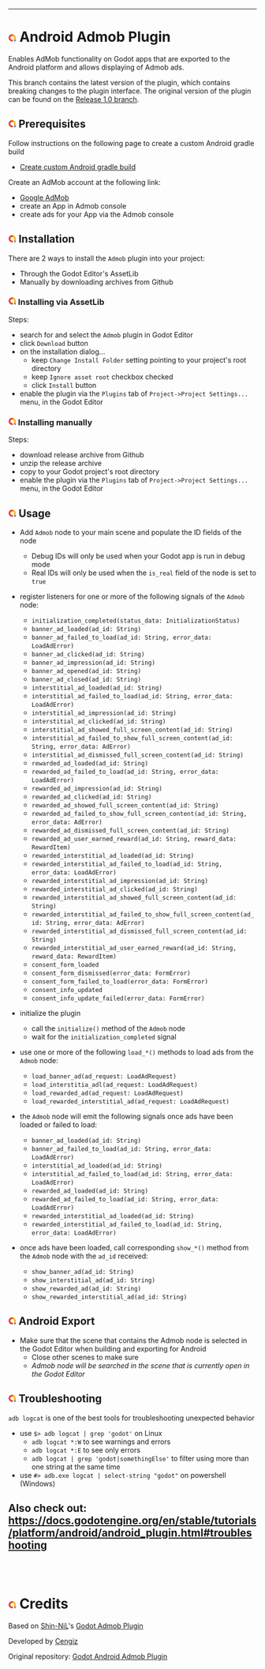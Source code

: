 
---
# ![](admob/addon_template/icon.png?raw=true) Android Admob Plugin

Enables AdMob functionality on Godot apps that are exported to the Android platform and allows 
displaying of Admob ads.

This branch contains the latest version of the plugin, which contains breaking changes to the plugin
interface. The original version of the plugin can be found on the
[Release 1.0 branch](https://github.com/cengiz-pz/godot-android-admob-plugin/tree/release-1.0).

## ![](admob/addon_template/icon.png?raw=true) Prerequisites
Follow instructions on the following page to create a custom Android gradle build
- [Create custom Android gradle build](https://docs.godotengine.org/en/stable/tutorials/export/android_gradle_build.html)

Create an AdMob account at the following link:
- [Google AdMob](https://admob.google.com/)
- create an App in Admob console
- create ads for your App via the Admob console

## ![](admob/addon_template/icon.png?raw=true) Installation
There are 2 ways to install the `Admob` plugin into your project:
- Through the Godot Editor's AssetLib
- Manually by downloading archives from Github

### ![](admob/addon_template/icon.png?raw=true) Installing via AssetLib
Steps:
- search for and select the `Admob` plugin in Godot Editor
- click `Download` button
- on the installation dialog...
  - keep `Change Install Folder` setting pointing to your project's root directory
  - keep `Ignore asset root` checkbox checked
  - click `Install` button
- enable the plugin via the `Plugins` tab of `Project->Project Settings...` menu, in the Godot Editor

### ![](admob/addon_template/icon.png?raw=true) Installing manually
Steps:
- download release archive from Github
- unzip the release archive
- copy to your Godot project's root directory
- enable the plugin via the `Plugins` tab of `Project->Project Settings...` menu, in the Godot Editor

## ![](admob/addon_template/icon.png?raw=true) Usage
- Add `Admob` node to your main scene and populate the ID fields of the node
  - Debug IDs will only be used when your Godot app is run in debug mode
  - Real IDs will only be used when the `is_real` field of the node is set to `true`

- register listeners for one or more of the following signals of the `Admob` node:
  - `initialization_completed(status_data: InitializationStatus)`
  - `banner_ad_loaded(ad_id: String)`
  - `banner_ad_failed_to_load(ad_id: String, error_data: LoadAdError)`
  - `banner_ad_clicked(ad_id: String)`
  - `banner_ad_impression(ad_id: String)`
  - `banner_ad_opened(ad_id: String)`
  - `banner_ad_closed(ad_id: String)`
  - `interstitial_ad_loaded(ad_id: String)`
  - `interstitial_ad_failed_to_load(ad_id: String, error_data: LoadAdError)`
  - `interstitial_ad_impression(ad_id: String)`
  - `interstitial_ad_clicked(ad_id: String)`
  - `interstitial_ad_showed_full_screen_content(ad_id: String)`
  - `interstitial_ad_failed_to_show_full_screen_content(ad_id: String, error_data: AdError)`
  - `interstitial_ad_dismissed_full_screen_content(ad_id: String)`
  - `rewarded_ad_loaded(ad_id: String)`
  - `rewarded_ad_failed_to_load(ad_id: String, error_data: LoadAdError)`
  - `rewarded_ad_impression(ad_id: String)`
  - `rewarded_ad_clicked(ad_id: String)`
  - `rewarded_ad_showed_full_screen_content(ad_id: String)`
  - `rewarded_ad_failed_to_show_full_screen_content(ad_id: String, error_data: AdError)`
  - `rewarded_ad_dismissed_full_screen_content(ad_id: String)`
  - `rewarded_ad_user_earned_reward(ad_id: String, reward_data: RewardItem)`
  - `rewarded_interstitial_ad_loaded(ad_id: String)`
  - `rewarded_interstitial_ad_failed_to_load(ad_id: String, error_data: LoadAdError)`
  - `rewarded_interstitial_ad_impression(ad_id: String)`
  - `rewarded_interstitial_ad_clicked(ad_id: String)`
  - `rewarded_interstitial_ad_showed_full_screen_content(ad_id: String)`
  - `rewarded_interstitial_ad_failed_to_show_full_screen_content(ad_id: String, error_data: AdError)`
  - `rewarded_interstitial_ad_dismissed_full_screen_content(ad_id: String)`
  - `rewarded_interstitial_ad_user_earned_reward(ad_id: String, reward_data: RewardItem)`
  - `consent_form_loaded`
  - `consent_form_dismissed(error_data: FormError)`
  - `consent_form_failed_to_load(error_data: FormError)`
  - `consent_info_updated`
  - `consent_info_update_failed(error_data: FormError)`
- initialize the plugin
  - call the `initialize()` method of the `Admob` node
  - wait for the `initialization_completed` signal
- use one or more of the following `load_*()` methods to load ads from the `Admob` node:
  - `load_banner_ad(ad_request: LoadAdRequest)`
  - `load_interstitia_adl(ad_request: LoadAdRequest)`
  - `load_rewarded_ad(ad_request: LoadAdRequest)`
  - `load_rewarded_interstitial_ad(ad_request: LoadAdRequest)`
- the `Admob` node will emit the following signals once ads have been loaded or failed to load:
  - `banner_ad_loaded(ad_id: String)`
  - `banner_ad_failed_to_load(ad_id: String, error_data: LoadAdError)`
  - `interstitial_ad_loaded(ad_id: String)`
  - `interstitial_ad_failed_to_load(ad_id: String, error_data: LoadAdError)`
  - `rewarded_ad_loaded(ad_id: String)`
  - `rewarded_ad_failed_to_load(ad_id: String, error_data: LoadAdError)`
  - `rewarded_interstitial_ad_loaded(ad_id: String)`
  - `rewarded_interstitial_ad_failed_to_load(ad_id: String, error_data: LoadAdError)`
- once ads have been loaded, call corresponding `show_*()` method from the `Admob` node with the `ad_id` received:
  - `show_banner_ad(ad_id: String)`
  - `show_interstitial_ad(ad_id: String)`
  - `show_rewarded_ad(ad_id: String)`
  - `show_rewarded_interstitial_ad(ad_id: String)`

## ![](admob/addon_template/icon.png?raw=true) Android Export
- Make sure that the scene that contains the Admob node is selected in the Godot Editor when building and exporting for Android
  - Close other scenes to make sure
  - _Admob node will be searched in the scene that is currently open in the Godot Editor_

## ![](admob/addon_template/icon.png?raw=true) Troubleshooting
`adb logcat` is one of the best tools for troubleshooting unexpected behavior
- use `$> adb logcat | grep 'godot'` on Linux
  - `adb logcat *:W` to see warnings and errors
  - `adb logcat *:E` to see only errors
  - `adb logcat | grep 'godot|somethingElse'` to filter using more than one string at the same time
- use `#> adb.exe logcat | select-string "godot"` on powershell (Windows)

Also check out:
https://docs.godotengine.org/en/stable/tutorials/platform/android/android_plugin.html#troubleshooting
<br/><br/><br/>
---
# ![](admob/addon_template/icon.png?raw=true) Credits
Based on [Shin-NiL](https://github.com/Shin-NiL)'s [Godot Admob Plugin](https://github.com/Shin-NiL/Godot-Android-Admob-Plugin)

Developed by [Cengiz](https://github.com/cengiz-pz)

Original repository: [Godot Android Admob Plugin](https://github.com/cengiz-pz/godot-android-admob-plugin)

